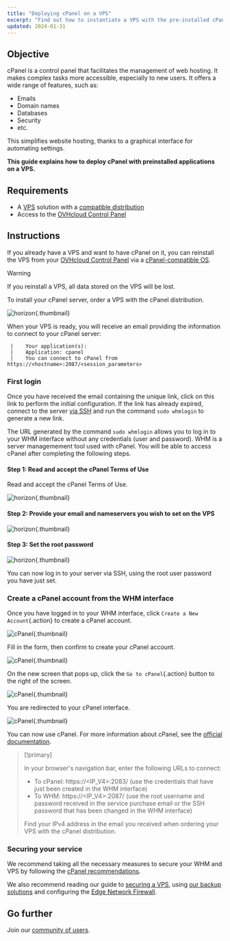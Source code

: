 ```yaml
---
title: "Deploying cPanel on a VPS"
excerpt: "Find out how to instantiate a VPS with the pre-installed cPanel application"
updated: 2024-01-31
---
```


## Objective

cPanel is a control panel that facilitates the management of web hosting. It makes complex tasks more accessible, especially to new users. It offers a wide range of features, such as: 

- Emails
- Domain names
- Databases
- Security
- etc.

This simplifies website hosting, thanks to a graphical interface for automating settings.

**This guide explains how to deploy cPanel with preinstalled applications on a VPS.**

## Requirements

- A [VPS](https://www.ovhcloud.com/en-au/vps) solution with a [compatible distribution](https://www.ovhcloud.com/en-au/vps/os/)
- Access to the [OVHcloud Control Panel](/links/manager)

## Instructions

If you already have a VPS and want to have cPanel on it, you can reinstall the VPS from your [OVHcloud Control Panel](/links/manager) via a [cPanel-compatible OS](https://www.ovhcloud.com/en-au/vps/os/).

> [!warning]
>
> If you reinstall a VPS, all data stored on the VPS will be lost.
>

To install your cPanel server, order a VPS with the cPanel distribution.

![horizon](images/cpanel_order.png){.thumbnail}

When your VPS is ready, you will receive an email providing the information to connect to your cPanel server:

```
 |    Your application(s):
 |    Application: cpanel
 |    You can connect to cPanel from https://<hostname>:2087/<session_parameters>
```

### First login

Once you have received the email containing the unique link, click on this link to perform the initial configuration. If the link has already expired, connect to the server [via SSH](/pages/bare_metal_cloud/dedicated_servers/ssh_introduction) and run the command `sudo whmlogin` to generate a new link.

The URL generated by the command `sudo whmlogin` allows you to log in to your WHM interface without any credentials (user and password). WHM is a server managemement tool used with cPanel. You will be able to access cPanel after completing the following steps.

#### Step 1: Read and accept the cPanel Terms of Use

Read and accept the cPanel Terms of Use.

![horizon](images/license_validation.png){.thumbnail}

#### Step 2: Provide your email and nameservers you wish to set on the VPS

![horizon](images/setup_config_cpanel.png){.thumbnail}

#### Step 3: Set the root password

![horizon](images/change_root.png){.thumbnail}

You can now log in to your server via SSH, using the root user password you have just set.

### Create a cPanel account from the WHM interface

Once you have logged in to your WHM interface, click `Create a New Account`{.action} to create a cPanel account.

![cPanel](images/create_new_account.png){.thumbnail}

Fill in the form, then confirm to create your cPanel account.

![cPanel](images/create_new_account_form.png){.thumbnail}

On the new screen that pops up, click the `Go to cPanel`{.action} button to the right of the screen.

![cPanel](images/go_to_cpanel.png){.thumbnail}

You are redirected to your cPanel interface.

![cPanel](images/manager_cpanel.png){.thumbnail}

You can now use cPanel. For more information about cPanel, see the [official documentation](https://docs.cpanel.net/).

> [!primary]
>
> In your browser's navigation bar, enter the following URLs to connect:
>
> - To cPanel: https&#58;//&#60;IP_V4&#62;:2083/ (use the credentials that have just been created in the WHM interface)
> - To WHM: https&#58;//&#60;IP_V4&#62;:2087/ (use the root username and password received in the service purchase email or the SSH password that has been changed in the WHM interface)
>
> Find your IPv4 address in the email you received when ordering your VPS with the cPanel distribution.
>

### Securing your service

We recommend taking all the necessary measures to secure your WHM and VPS by following the [cPanel recommendations](https://docs.cpanel.net/knowledge-base/security/tips-to-make-your-server-more-secure/).

We also recommend reading our guide to [securing a VPS](/pages/bare_metal_cloud/virtual_private_servers/secure_your_vps), using [our backup solutions](/products/bare-metal-cloud-virtual-private-servers) and configuring the [Edge Network Firewall](/pages/bare_metal_cloud/dedicated_servers/firewall_network).

## Go further

Join our [community of users](/links/community).
